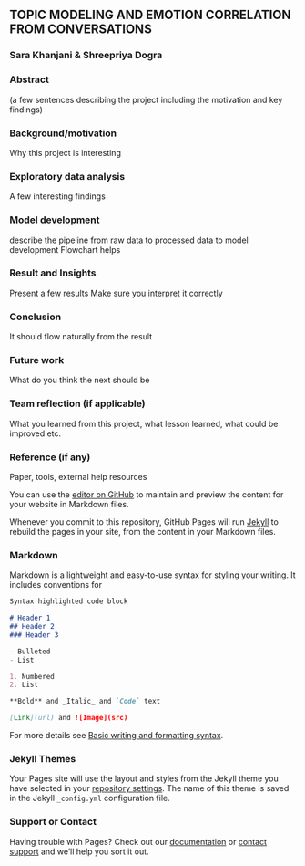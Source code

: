 ## TOPIC MODELING AND EMOTION CORRELATION FROM CONVERSATIONS
### Sara Khanjani & Shreepriya Dogra



### Abstract 

(a few sentences describing the project including the motivation and key findings)
### Background/motivation
Why this project is interesting

### Exploratory data analysis 
A few interesting findings

### Model development 
describe the pipeline from raw data to processed data to model development
Flowchart helps

### Result and Insights  
Present a few results
Make sure you interpret it correctly 

### Conclusion
It should flow naturally from the result

### Future work
What do you think the next should be

### Team reflection (if applicable)
What you learned from this project, what lesson learned, what could be improved etc.

### Reference (if any)
Paper, tools, external help resources




You can use the [editor on GitHub](https://github.com/shreepriyadogra/TopicModel_EmotionCorrelation/edit/gh-pages/index.md) to maintain and preview the content for your website in Markdown files.

Whenever you commit to this repository, GitHub Pages will run [Jekyll](https://jekyllrb.com/) to rebuild the pages in your site, from the content in your Markdown files.

### Markdown

Markdown is a lightweight and easy-to-use syntax for styling your writing. It includes conventions for

```markdown
Syntax highlighted code block

# Header 1
## Header 2
### Header 3

- Bulleted
- List

1. Numbered
2. List

**Bold** and _Italic_ and `Code` text

[Link](url) and ![Image](src)
```

For more details see [Basic writing and formatting syntax](https://docs.github.com/en/github/writing-on-github/getting-started-with-writing-and-formatting-on-github/basic-writing-and-formatting-syntax).

### Jekyll Themes

Your Pages site will use the layout and styles from the Jekyll theme you have selected in your [repository settings](https://github.com/shreepriyadogra/TopicModel_EmotionCorrelation/settings/pages). The name of this theme is saved in the Jekyll `_config.yml` configuration file.

### Support or Contact

Having trouble with Pages? Check out our [documentation](https://docs.github.com/categories/github-pages-basics/) or [contact support](https://support.github.com/contact) and we’ll help you sort it out.
